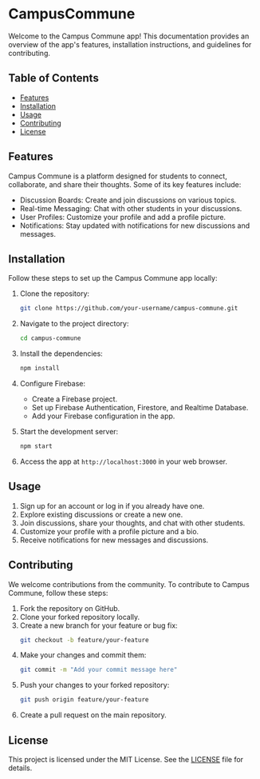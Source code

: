 # CampusCommune



Welcome to the Campus Commune app! This documentation provides an overview of the app's features, installation instructions, and guidelines for contributing.

## Table of Contents
- [Features](#features)
- [Installation](#installation)
- [Usage](#usage)
- [Contributing](#contributing)
- [License](#license)

## Features
Campus Commune is a platform designed for students to connect, collaborate, and share their thoughts. Some of its key features include:

- Discussion Boards: Create and join discussions on various topics.
- Real-time Messaging: Chat with other students in your discussions.
- User Profiles: Customize your profile and add a profile picture.
- Notifications: Stay updated with notifications for new discussions and messages.

## Installation
Follow these steps to set up the Campus Commune app locally:

1. Clone the repository:
   ```bash
   git clone https://github.com/your-username/campus-commune.git
   ```

2. Navigate to the project directory:
   ```bash
   cd campus-commune
   ```

3. Install the dependencies:
   ```bash
   npm install
   ```

4. Configure Firebase:
   - Create a Firebase project.
   - Set up Firebase Authentication, Firestore, and Realtime Database.
   - Add your Firebase configuration in the app.

5. Start the development server:
   ```bash
   npm start
   ```

6. Access the app at `http://localhost:3000` in your web browser.

## Usage
1. Sign up for an account or log in if you already have one.
2. Explore existing discussions or create a new one.
3. Join discussions, share your thoughts, and chat with other students.
4. Customize your profile with a profile picture and a bio.
5. Receive notifications for new messages and discussions.

## Contributing
We welcome contributions from the community. To contribute to Campus Commune, follow these steps:

1. Fork the repository on GitHub.
2. Clone your forked repository locally.
3. Create a new branch for your feature or bug fix:
   ```bash
   git checkout -b feature/your-feature
   ```
4. Make your changes and commit them:
   ```bash
   git commit -m "Add your commit message here"
   ```
5. Push your changes to your forked repository:
   ```bash
   git push origin feature/your-feature
   ```
6. Create a pull request on the main repository.

## License
This project is licensed under the MIT License. See the [LICENSE](LICENSE) file for details.
```

